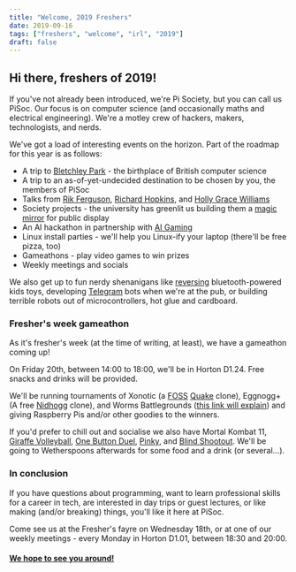 ```yaml
---
title: "Welcome, 2019 Freshers"
date: 2019-09-16
tags: ["freshers", "welcome", "irl", "2019"]
draft: false
---
```


## Hi there, freshers of 2019!

If you've not already been introduced, we're Pi Society, but you can call us PiSoc. Our focus is on computer science (and occasionally maths and electrical engineering). We're a motley crew of hackers, makers, technologists, and nerds.

We've got a load of interesting events on the horizon. Part of the roadmap for this year is as follows:

 * A trip to [Bletchley Park](https://bletchleypark.org.uk/) - the birthplace of British computer science
 * A trip to an as-of-yet-undecided destination to be chosen by you, the members of PiSoc
 * Talks from [Rik Ferguson](https://www.infosecurityeurope.com/en/Contributors/585619/Rik-Ferguson), [Richard Hopkins](https://researcher.watson.ibm.com/researcher/view.php?person=uk-richard.hopkins), and [Holly Grace Williams](https://www.infosecurityeurope.com/en/Contributors/8137732/Holly-Grace-Williams)
 * Society projects - the university has greenlit us building them a [magic mirror](https://www.youtube.com/watch?v=8swdfbnZn9E) for public display
 * An AI hackathon in partnership with [AI Gaming](https://www.aigaming.com/)
 * Linux install parties - we'll help you Linux-ify your laptop (there'll be free pizza, too)
 * Gameathons - play video games to win prizes
 * Weekly meetings and socials


We also get up to fun nerdy shenanigans like [reversing](https://en.wikipedia.org/wiki/Reverse_engineering) bluetooth-powered kids toys, developing [Telegram](https://telegram.org/) bots when we're at the pub, or building terrible robots out of microcontrollers, hot glue and cardboard.

### Fresher's week gameathon

As it's fresher's week (at the time of writing, at least), we have a gameathon coming up!

On Friday 20th, between 14:00 to 18:00, we'll be in Horton D1.24. Free snacks and drinks will be provided.

We'll be running tournaments of Xonotic (a [FOSS](https://en.wikipedia.org/wiki/Free_and_open-source_software) [Quake](https://en.wikipedia.org/wiki/Quake_(video_game)) clone), Eggnogg+ (A free [Nidhogg](http://nidhogggame.com/) clone), and Worms Battlegrounds ([this link will explain](https://youtu.be/MzqZI3YgwRc?t=15)) and giving Raspberry Pis and/or other goodies to the winners.

If you'd prefer to chill out and socialise we also have Mortal Kombat 11, [Giraffe Volleyball](https://sandwichpuissant.itch.io/giraffes-volleyball-championship-2016), [One Button Duel](https://seansleblanc.itch.io/one-button-duel), [Pinky](https://garlicnoodles.itch.io/pinky), and [Blind Shootout](https://glimaleite.itch.io/blind-shootout). We'll be going to Wetherspoons afterwards for some food and a drink (or several...).

### In conclusion

If you have questions about programming, want to learn professional skills for a career in tech, are interested in day trips or guest lectures, or like making (and/or breaking) things, you'll like it here at PiSoc.

Come see us at the Fresher's fayre on Wednesday 18th, or at one of our weekly meetings - every Monday in Horton D1.01, between 18:30 and 20:00.


#### [We hope to see you around!](https://www.bradfordunisu.co.uk/groups/pi-society-pisoc/join)
